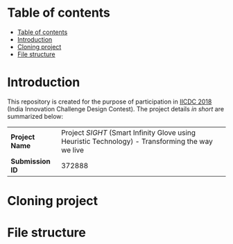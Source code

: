 # Table of contents
- [Table of contents](#table-of-contents)
- [Introduction](#introduction)
- [Cloning project](#cloning-project)
- [File structure](#file-structure)

# Introduction
This repository is created for the purpose of participation in [IICDC 2018](https://innovate.mygov.in/india-innovation-challenge-design-contest-2018/) (India Innovation Challenge Design Contest). The project details _in short_ are summarized below:

|||
| ----- | ------ |
|**Project Name** | Project _SIGHT_ (Smart Infinity Glove using Heuristic Technology) - Transforming the way we live |
|**Submission ID** | 372888 |

# Cloning project
<!-- TODO: Implement cloning the project part for developers and users -->

# File structure
<!-- TODO: Create a file structure and add description for it -->
